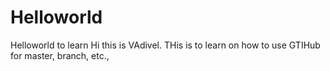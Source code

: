 # Helloworld
Helloworld to learn
Hi this is VAdivel. THis is to learn on how to use GTIHub for master, branch, etc.,
